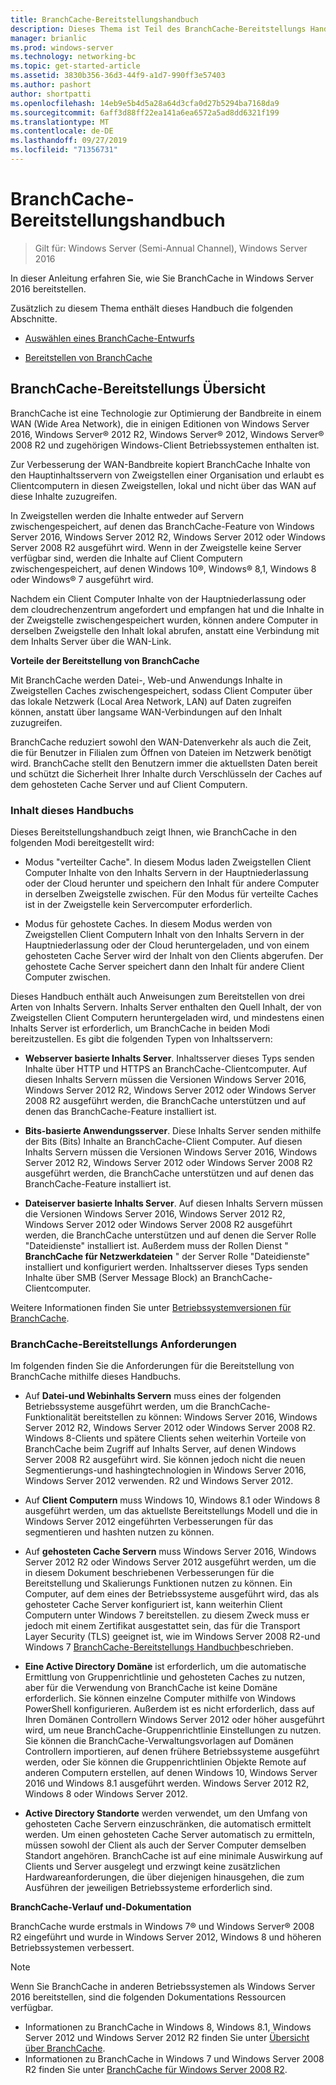 ```yaml
---
title: BranchCache-Bereitstellungshandbuch
description: Dieses Thema ist Teil des BranchCache-Bereitstellungs Handbuchs für Windows Server 2016, das zeigt, wie BranchCache im Modus für verteilte und gehostete Caches bereitgestellt wird, um die WAN-Bandbreitenauslastung in Zweigniederlassungen zu optimieren.
manager: brianlic
ms.prod: windows-server
ms.technology: networking-bc
ms.topic: get-started-article
ms.assetid: 3830b356-36d3-44f9-a1d7-990ff3e57403
ms.author: pashort
author: shortpatti
ms.openlocfilehash: 14eb9e5b4d5a28a64d3cfa0d27b5294ba7168da9
ms.sourcegitcommit: 6aff3d88ff22ea141a6ea6572a5ad8dd6321f199
ms.translationtype: MT
ms.contentlocale: de-DE
ms.lasthandoff: 09/27/2019
ms.locfileid: "71356731"
---
```

# <a name="branchcache-deployment-guide"></a>BranchCache-Bereitstellungshandbuch

>Gilt für: Windows Server (Semi-Annual Channel), Windows Server 2016

In dieser Anleitung erfahren Sie, wie Sie BranchCache in Windows Server 2016 bereitstellen.  
  
Zusätzlich zu diesem Thema enthält dieses Handbuch die folgenden Abschnitte.  
  
-   [Auswählen eines BranchCache-Entwurfs](../../branchcache/plan/Choosing-a-BranchCache-Design.md)  
  
-   [Bereitstellen von BranchCache](../../branchcache/deploy/Deploy-BranchCache.md)  
  
## <a name="branchcache-deployment-overview"></a>BranchCache-Bereitstellungs Übersicht

BranchCache ist eine Technologie zur Optimierung der Bandbreite in einem WAN (Wide Area Network), die in einigen Editionen von Windows Server 2016, Windows Server&reg; 2012 R2, Windows Server&reg; 2012, Windows Server&reg; 2008 R2 und zugehörigen Windows-Client Betriebssystemen enthalten ist.  
  
Zur Verbesserung der WAN-Bandbreite kopiert BranchCache Inhalte von den Hauptinhaltsservern von Zweigstellen einer Organisation und erlaubt es Clientcomputern in diesen Zweigstellen, lokal und nicht über das WAN auf diese Inhalte zuzugreifen.  
  
In Zweigstellen werden die Inhalte entweder auf Servern zwischengespeichert, auf denen das BranchCache-Feature von Windows Server 2016, Windows Server 2012 R2, Windows Server 2012 oder Windows Server 2008 R2 ausgeführt wird. Wenn in der Zweigstelle keine Server verfügbar sind, werden die Inhalte auf Client Computern zwischengespeichert, auf denen Windows 10&reg;, Windows&reg; 8,1, Windows 8 oder Windows&reg; 7 ausgeführt wird.  
  
Nachdem ein Client Computer Inhalte von der Hauptniederlassung oder dem cloudrechenzentrum angefordert und empfangen hat und die Inhalte in der Zweigstelle zwischengespeichert wurden, können andere Computer in derselben Zweigstelle den Inhalt lokal abrufen, anstatt eine Verbindung mit dem Inhalts Server über die WAN-Link.  
  
**Vorteile der Bereitstellung von BranchCache**  
  
Mit BranchCache werden Datei-, Web-und Anwendungs Inhalte in Zweigstellen Caches zwischengespeichert, sodass Client Computer über das lokale Netzwerk (Local Area Network, LAN) auf Daten zugreifen können, anstatt über langsame WAN-Verbindungen auf den Inhalt zuzugreifen.  
  
BranchCache reduziert sowohl den WAN-Datenverkehr als auch die Zeit, die für Benutzer in Filialen zum Öffnen von Dateien im Netzwerk benötigt wird.  BranchCache stellt den Benutzern immer die aktuellsten Daten bereit und schützt die Sicherheit Ihrer Inhalte durch Verschlüsseln der Caches auf dem gehosteten Cache Server und auf Client Computern.  
  
### <a name="what-this-guide-provides"></a>Inhalt dieses Handbuchs  
Dieses Bereitstellungshandbuch zeigt Ihnen, wie BranchCache in den folgenden Modi bereitgestellt wird:  
  
-   Modus "verteilter Cache". In diesem Modus laden Zweigstellen Client Computer Inhalte von den Inhalts Servern in der Hauptniederlassung oder der Cloud herunter und speichern den Inhalt für andere Computer in derselben Zweigstelle zwischen. Für den Modus für verteilte Caches ist in der Zweigstelle kein Servercomputer erforderlich.  
  
-   Modus für gehostete Caches. In diesem Modus werden von Zweigstellen Client Computern Inhalt von den Inhalts Servern in der Hauptniederlassung oder der Cloud heruntergeladen, und von einem gehosteten Cache Server wird der Inhalt von den Clients abgerufen. Der gehostete Cache Server speichert dann den Inhalt für andere Client Computer zwischen.  
  
Dieses Handbuch enthält auch Anweisungen zum Bereitstellen von drei Arten von Inhalts Servern. Inhalts Server enthalten den Quell Inhalt, der von Zweigstellen Client Computern heruntergeladen wird, und mindestens einen Inhalts Server ist erforderlich, um BranchCache in beiden Modi bereitzustellen. Es gibt die folgenden Typen von Inhaltsservern:  
  
-   **Webserver basierte Inhalts Server**. Inhaltsserver dieses Typs senden Inhalte über HTTP und HTTPS an BranchCache-Clientcomputer. Auf diesen Inhalts Servern müssen die Versionen Windows Server 2016, Windows Server 2012 R2, Windows Server 2012 oder Windows Server 2008 R2 ausgeführt werden, die BranchCache unterstützen und auf denen das BranchCache-Feature installiert ist.  
  
-   **Bits-basierte Anwendungsserver**. Diese Inhalts Server senden mithilfe der Bits (Bits) Inhalte an BranchCache-Client Computer. Auf diesen Inhalts Servern müssen die Versionen Windows Server 2016, Windows Server 2012 R2, Windows Server 2012 oder Windows Server 2008 R2 ausgeführt werden, die BranchCache unterstützen und auf denen das BranchCache-Feature installiert ist.  
  
-   **Dateiserver basierte Inhalts Server**. Auf diesen Inhalts Servern müssen die Versionen Windows Server 2016, Windows Server 2012 R2, Windows Server 2012 oder Windows Server 2008 R2 ausgeführt werden, die BranchCache unterstützen und auf denen die Server Rolle "Dateidienste" installiert ist. Außerdem muss der Rollen Dienst " **BranchCache für Netzwerkdateien** " der Server Rolle "Dateidienste" installiert und konfiguriert werden. Inhaltsserver dieses Typs senden Inhalte über SMB (Server Message Block) an BranchCache-Clientcomputer.  
  
Weitere Informationen finden Sie unter [Betriebssystemversionen für BranchCache](https://technet.microsoft.com/windows-server-docs/networking/branchcache/branchcache#a-namebkmkosaoperating-system-versions-for-branchcache).  
  
### <a name="branchcache-deployment-requirements"></a>BranchCache-Bereitstellungs Anforderungen

Im folgenden finden Sie die Anforderungen für die Bereitstellung von BranchCache mithilfe dieses Handbuchs.  
  
-   Auf **Datei-und Webinhalts Servern** muss eines der folgenden Betriebssysteme ausgeführt werden, um die BranchCache-Funktionalität bereitstellen zu können: Windows Server 2016, Windows Server 2012 R2, Windows Server 2012 oder Windows Server 2008 R2. Windows 8-Clients und spätere Clients sehen weiterhin Vorteile von BranchCache beim Zugriff auf Inhalts Server, auf denen Windows Server 2008 R2 ausgeführt wird. Sie können jedoch nicht die neuen Segmentierungs-und hashingtechnologien in Windows Server 2016, Windows Server 2012 verwenden. R2 und Windows Server 2012.  
  
-   Auf **Client Computern** muss Windows 10, Windows 8.1 oder Windows 8 ausgeführt werden, um das aktuellste Bereitstellungs Modell und die in Windows Server 2012 eingeführten Verbesserungen für das segmentieren und hashten nutzen zu können.  
  
-   Auf **gehosteten Cache Servern** muss Windows Server 2016, Windows Server 2012 R2 oder Windows Server 2012 ausgeführt werden, um die in diesem Dokument beschriebenen Verbesserungen für die Bereitstellung und Skalierungs Funktionen nutzen zu können.  Ein Computer, auf dem eines der Betriebssysteme ausgeführt wird, das als gehosteter Cache Server konfiguriert ist, kann weiterhin Client Computern unter Windows 7 bereitstellen. zu diesem Zweck muss er jedoch mit einem Zertifikat ausgestattet sein, das für die Transport Layer Security (TLS) geeignet ist, wie im Windows Server 2008 R2-und Windows 7 [BranchCache-Bereitstellungs Handbuch](https://technet.microsoft.com/library/ee649232.aspx)beschrieben.  
  
-   **Eine Active Directory Domäne** ist erforderlich, um die automatische Ermittlung von Gruppenrichtlinie und gehosteten Caches zu nutzen, aber für die Verwendung von BranchCache ist keine Domäne erforderlich.  Sie können einzelne Computer mithilfe von Windows PowerShell konfigurieren. Außerdem ist es nicht erforderlich, dass auf Ihren Domänen Controllern Windows Server 2012 oder höher ausgeführt wird, um neue BranchCache-Gruppenrichtlinie Einstellungen zu nutzen. Sie können die BranchCache-Verwaltungsvorlagen auf Domänen Controllern importieren, auf denen frühere Betriebssysteme ausgeführt werden, oder Sie können die Gruppenrichtlinien Objekte Remote auf anderen Computern erstellen, auf denen Windows 10, Windows Server 2016 und Windows 8.1 ausgeführt werden. Windows Server 2012 R2, Windows 8 oder Windows Server 2012.

-   **Active Directory Standorte** werden verwendet, um den Umfang von gehosteten Cache Servern einzuschränken, die automatisch ermittelt werden.  Um einen gehosteten Cache Server automatisch zu ermitteln, müssen sowohl der Client als auch der Server Computer demselben Standort angehören. BranchCache ist auf eine minimale Auswirkung auf Clients und Server ausgelegt und erzwingt keine zusätzlichen Hardwareanforderungen, die über diejenigen hinausgehen, die zum Ausführen der jeweiligen Betriebssysteme erforderlich sind.  

**BranchCache-Verlauf und-Dokumentation**

BranchCache wurde erstmals in Windows 7&reg; und Windows Server&reg; 2008 R2 eingeführt und wurde in Windows Server 2012, Windows 8 und höheren Betriebssystemen verbessert.

> [!NOTE]
> Wenn Sie BranchCache in anderen Betriebssystemen als Windows Server 2016 bereitstellen, sind die folgenden Dokumentations Ressourcen verfügbar.
> 
> - Informationen zu BranchCache in Windows 8, Windows 8.1, Windows Server 2012 und Windows Server 2012 R2 finden Sie unter [Übersicht über BranchCache](https://technet.microsoft.com/library/hh831696.aspx).  
> - Informationen zu BranchCache in Windows 7 und Windows Server 2008 R2 finden Sie unter [BranchCache für Windows Server 2008 R2](https://technet.microsoft.com/library/dd996634.aspx).  
  


